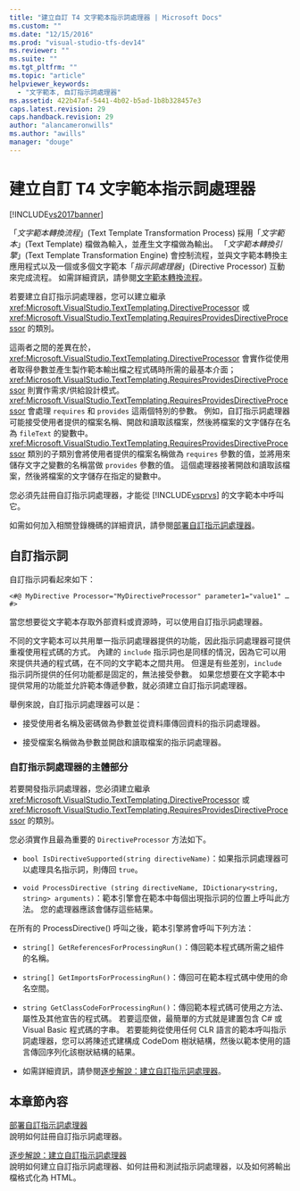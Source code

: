 ```yaml
---
title: "建立自訂 T4 文字範本指示詞處理器 | Microsoft Docs"
ms.custom: ""
ms.date: "12/15/2016"
ms.prod: "visual-studio-tfs-dev14"
ms.reviewer: ""
ms.suite: ""
ms.tgt_pltfrm: ""
ms.topic: "article"
helpviewer_keywords: 
  - "文字範本, 自訂指示詞處理器"
ms.assetid: 422b47af-5441-4b02-b5ad-1b8b328457e3
caps.latest.revision: 29
caps.handback.revision: 29
author: "alancameronwills"
ms.author: "awills"
manager: "douge"
---
```

# 建立自訂 T4 文字範本指示詞處理器
[!INCLUDE[vs2017banner](../code-quality/includes/vs2017banner.md)]

「*文字範本轉換流程*」\(Text Template Transformation Process\) 採用「*文字範本*」\(Text Template\) 檔做為輸入，並產生文字檔做為輸出。  「*文字範本轉換引擎*」\(Text Template Transformation Engine\) 會控制流程，並與文字範本轉換主應用程式以及一個或多個文字範本「*指示詞處理器*」\(Directive Processor\) 互動來完成流程。  如需詳細資訊，請參閱[文字範本轉換流程](../modeling/the-text-template-transformation-process.md)。  
  
 若要建立自訂指示詞處理器，您可以建立繼承 <xref:Microsoft.VisualStudio.TextTemplating.DirectiveProcessor> 或 <xref:Microsoft.VisualStudio.TextTemplating.RequiresProvidesDirectiveProcessor> 的類別。  
  
 這兩者之間的差異在於，<xref:Microsoft.VisualStudio.TextTemplating.DirectiveProcessor> 會實作從使用者取得參數並產生製作範本輸出檔之程式碼時所需的最基本介面；  <xref:Microsoft.VisualStudio.TextTemplating.RequiresProvidesDirectiveProcessor> 則實作需求\/供給設計模式。  <xref:Microsoft.VisualStudio.TextTemplating.RequiresProvidesDirectiveProcessor> 會處理 `requires` 和 `provides` 這兩個特別的參數。  例如，自訂指示詞處理器可能接受使用者提供的檔案名稱、開啟和讀取該檔案，然後將檔案的文字儲存在名為 `fileText` 的變數中。  <xref:Microsoft.VisualStudio.TextTemplating.RequiresProvidesDirectiveProcessor> 類別的子類別會將使用者提供的檔案名稱做為 `requires` 參數的值，並將用來儲存文字之變數的名稱當做 `provides` 參數的值。  這個處理器接著開啟和讀取該檔案，然後將檔案的文字儲存在指定的變數中。  
  
 您必須先註冊自訂指示詞處理器，才能從 [!INCLUDE[vsprvs](../code-quality/includes/vsprvs_md.md)] 的文字範本中呼叫它。  
  
 如需如何加入相關登錄機碼的詳細資訊，請參閱[部署自訂指示詞處理器](../modeling/deploying-a-custom-directive-processor.md)。  
  
## 自訂指示詞  
 自訂指示詞看起來如下：  
  
 `<#@ MyDirective Processor="MyDirectiveProcessor" parameter1="value1" … #>`  
  
 當您想要從文字範本存取外部資料或資源時，可以使用自訂指示詞處理器。  
  
 不同的文字範本可以共用單一指示詞處理器提供的功能，因此指示詞處理器可提供重複使用程式碼的方式。  內建的 `include` 指示詞也是同樣的情況，因為它可以用來提供共通的程式碼，在不同的文字範本之間共用。  但還是有些差別，`include` 指示詞所提供的任何功能都是固定的，無法接受參數。  如果您想要在文字範本中提供常用的功能並允許範本傳遞參數，就必須建立自訂指示詞處理器。  
  
 舉例來說，自訂指示詞處理器可以是：  
  
-   接受使用者名稱及密碼做為參數並從資料庫傳回資料的指示詞處理器。  
  
-   接受檔案名稱做為參數並開啟和讀取檔案的指示詞處理器。  
  
### 自訂指示詞處理器的主體部分  
 若要開發指示詞處理器，您必須建立繼承 <xref:Microsoft.VisualStudio.TextTemplating.DirectiveProcessor> 或 <xref:Microsoft.VisualStudio.TextTemplating.RequiresProvidesDirectiveProcessor> 的類別。  
  
 您必須實作且最為重要的 `DirectiveProcessor` 方法如下。  
  
-   `bool IsDirectiveSupported(string directiveName)`：如果指示詞處理器可以處理具名指示詞，則傳回 `true`。  
  
-   `void ProcessDirective (string directiveName, IDictionary<string, string> arguments)`：範本引擎會在範本中每個出現指示詞的位置上呼叫此方法。  您的處理器應該會儲存這些結果。  
  
 在所有的 ProcessDirective\(\) 呼叫之後，範本引擎將會呼叫下列方法：  
  
-   `string[] GetReferencesForProcessingRun()`：傳回範本程式碼所需之組件的名稱。  
  
-   `string[] GetImportsForProcessingRun()`：傳回可在範本程式碼中使用的命名空間。  
  
-   `string GetClassCodeForProcessingRun()`：傳回範本程式碼可使用之方法、屬性及其他宣告的程式碼。  若要這麼做，最簡單的方式就是建置包含 C\# 或 Visual Basic 程式碼的字串。  若要能夠從使用任何 CLR 語言的範本呼叫指示詞處理器，您可以將陳述式建構成 CodeDom 樹狀結構，然後以範本使用的語言傳回序列化該樹狀結構的結果。  
  
-   如需詳細資訊，請參閱[逐步解說：建立自訂指示詞處理器](../modeling/walkthrough-creating-a-custom-directive-processor.md)。  
  
## 本章節內容  
 [部署自訂指示詞處理器](../modeling/deploying-a-custom-directive-processor.md)  
 說明如何註冊自訂指示詞處理器。  
  
 [逐步解說：建立自訂指示詞處理器](../modeling/walkthrough-creating-a-custom-directive-processor.md)  
 說明如何建立自訂指示詞處理器、如何註冊和測試指示詞處理器，以及如何將輸出檔格式化為 HTML。